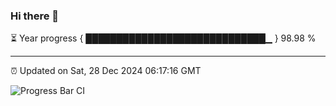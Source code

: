 ### Hi there 👋

⏳ Year progress { █████████████████████████████▁ } 98.98 %

---

⏰ Updated on Sat, 28 Dec 2024 06:17:16 GMT

![Progress Bar CI](https://github.com/liununu/liununu/workflows/Progress%20Bar%20CI/badge.svg)

